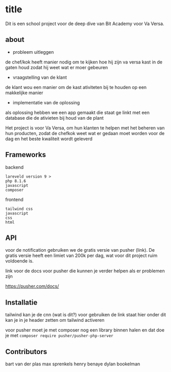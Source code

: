 # title

Dit is een school project voor de deep dive van Bit Academy voor Va Versa.

## about

- probleem uitleggen

de chef/kok heeft manier nodig om te kijken hoe hij zijn va versa kast in de gaten houd zodat hij weet wat er moer gebeuren

- vraagstelling van de klant

de klant wou een manier om de kast ativiteten bij te houden op een makkelijke manier 

- implementatie van de oplossing

als oplossing hebben we een app gemaakt die staat ge linkt met een database die de ativieten bij houd van de plant

Het project is voor Va Versa, om hun klanten te helpen met het beheren van hun producten, zodat de chefkok weet wat er gedaan moet worden voor de dag en het beste kwaliteit wordt geleverd

## Frameworks

backend
    
    lareveld version 9 > 
    php 8.1.6
    javascript
    composer



frontend

    tailwind css
    javascript
    css
    html


## API

voor de notification gebruiken we de gratis versie van pusher (link). De gratis versie heeft een limiet van 200k per dag, wat voor dit project ruim voldoende is.

link voor de docs voor pusher die kunnen je verder helpen als er problemen zijn

https://pusher.com/docs/ 


## Installatie

tailwind kan je de cnn (wat is dit?) voor gebruiken de link staat hier onder
dit kan je in je header zetten om tailwind activeren
<script src="https://cdn.tailwindcss.com"></script>

voor pusher moet je met composer nog een library binnen halen en dat doe je met ```composer require pusher/pusher-php-server```



## Contributors

bart van der plas 
max sprenkels
henry benaye
dylan bookelman
